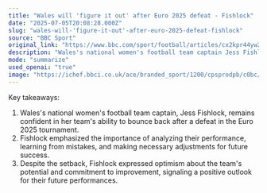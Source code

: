 ```yaml
---
title: "Wales will 'figure it out' after Euro 2025 defeat - Fishlock"
date: "2025-07-05T20:08:28.000Z"
slug: "wales-will-'figure-it-out'-after-euro-2025-defeat-fishlock"
source: "BBC Sport"
original_link: "https://www.bbc.com/sport/football/articles/cx2kpr44yw2o"
description: "Wales's national women's football team captain Jess Fishlock is optimistic about her team's ability to recover from a defeat in the Euro 2025 tournament. She stressed the importance of analyzing their performance, learning from mistakes, and making necessary adjustments for future success. Despite the setback, Fishlock remains positive about the team's potential and their dedication to improvement, indicating a hopeful outlook for their upcoming performances."
mode: "summarize"
used_openai: "true"
image: "https://ichef.bbci.co.uk/ace/branded_sport/1200/cpsprodpb/c0bc/live/42950390-59da-11f0-b5c5-012c5796682d.jpg"
---
```


Key takeaways:
1. Wales's national women's football team captain, Jess Fishlock, remains confident in her team's ability to bounce back after a defeat in the Euro 2025 tournament.
2. Fishlock emphasized the importance of analyzing their performance, learning from mistakes, and making necessary adjustments for future success.
3. Despite the setback, Fishlock expressed optimism about the team's potential and commitment to improvement, signaling a positive outlook for their future performances.